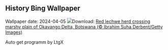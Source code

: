## History Bing Wallpaper
Wallpaper date: 2024-04-05
![](https://www.bing.com/th?id=OHR.AntelopeBotswana_EN-US3335739405_UHD.jpg&w=1000)Download: [Red lechwe herd crossing marshy plain of Okavango Delta, Botswana (© Ibrahim Suha Derbent/Getty Images)](https://www.bing.com/th?id=OHR.AntelopeBotswana_EN-US3335739405_UHD.jpg)

Auto get programm by LtgX
